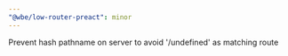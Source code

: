 ```yaml
---
"@wbe/low-router-preact": minor
---
```


Prevent hash pathname on server to avoid '/undefined' as matching route
